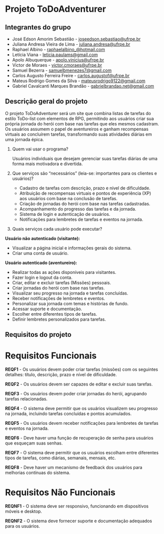 # Projeto ToDoAdventurer

## Integrantes do grupo 

 * José Edson Amorim Sebastião - joseedson.sebastiao@ufrpe.br
 * Juliana Andresa Vieira de Lima - juliana.andresa@ufrpe.br
 * Raphael Albino - raphaelalbino_@hotmail.com
 * Letícia Viana - leticia.paulams@gmail.com
 * Apolo Albuquerque - apolo.vinicius@ufrpe.br
 * Victor de Moraes - victor.cmoraes@ufrpe.br
 * Samuel Bezerra - samuelbmenezes7@gmail.com
 * Carlos Augusto Ferreira Freire - carlos.augustof@ufrpe.br
 * Mateus Rodrigo Gomes da Silva - mateusrodrigo9122@gmail.com
 * Gabriel Cavalcanti Marques Brandão - gabrielbrandao.net@gmail.com

## Descrição geral do projeto 
O projeto ToDoAdventurer será um site que combina listas de tarefas do estilo ToDo-list com elementos de RPG, permitindo aos usuários criar sua própria jornada do herói com base nas tarefas que eles mesmos cadastram. Os usuários assumem o papel de aventureiros e ganham recompensas virtuais ao concluírem tarefas, transformando suas atividades diárias em uma jornada épica. 
 
 1. Quem vai usar o programa?

    Usuários individuais que desejam gerenciar suas tarefas diárias de uma forma mais motivadora e divertida.
    
 3. Que serviços são “necessários” (leia-se: importantes para os clientes e usuários)?

    - Cadastro de tarefas com descrição, prazo e nível de dificuldade.
    - Atribuição de recompensas virtuais e pontos de experiência (XP) aos usuários com base na conclusão de tarefas.
    - Criação de jornadas do herói com base nas tarefas cadastradas.
    - Acompanhamento do progresso das tarefas e da jornada.
    - Sistema de login e autenticação de usuários.
    - Notificações para lembretes de tarefas e eventos na jornada.
   
 4. Quais serviços cada usuário pode executar?

   **Usuário não autenticado (visitante):**
  - Visualizar a página inicial e informações gerais do sistema.
  - Criar uma conta de usuário.
   
   **Usuário autenticado (aventureiro):**
  - Realizar todas as ações disponíveis para visitantes.
  - Fazer login e logout da conta.
  - Criar, editar e excluir tarefas (Missões) pessoais.
  - Criar jornadas do herói com base nas tarefas.
  - Visualizar seu progresso na jornada e tarefas concluídas.
  - Receber notificações de lembretes e eventos.
  - Personalizar sua jornada com temas e histórias de fundo.
  - Acessar suporte e documentação.
  - Escolher entre diferentes tipos de tarefas.
  - Definir lembretes personalizados para tarefas.


## Requisitos do projeto

# Requisitos Funcionais

**REQF1** - Os usuários devem poder criar tarefas (missões) com os seguintes detalhes: título, descrição, prazo e nível de dificuldade.

**REQF2** - Os usuários devem ser capazes de editar e excluir suas tarefas.

**REQF3** - Os usuários devem poder criar jornadas do herói, agrupando tarefas relacionadas.

**REQF4** - O sistema deve permitir que os usuários visualizem seu progresso na jornada, incluindo tarefas concluídas e pontos acumulados.

**REQF5** - Os usuários devem receber notificações para lembretes de tarefas e eventos na jornada.

**REQF6** - Deve haver uma função de recuperação de senha para usuários que esqueçam suas senhas.

**REQF7** - O sistema deve permitir que os usuários escolham entre diferentes tipos de tarefas, como diárias, semanais, mensais, etc.

**REQF8** - Deve haver um mecanismo de feedback dos usuários para melhorias contínuas do sistema.

# Requisitos Não Funcionais

**REQNF1** - O sistema deve ser responsivo, funcionando em dispositivos móveis e desktop.

**REQNF2** - O sistema deve fornecer suporte e documentação adequados para os usuários.

